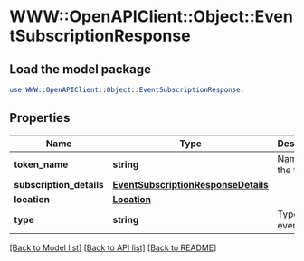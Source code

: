 # WWW::OpenAPIClient::Object::EventSubscriptionResponse

## Load the model package
```perl
use WWW::OpenAPIClient::Object::EventSubscriptionResponse;
```

## Properties
Name | Type | Description | Notes
------------ | ------------- | ------------- | -------------
**token_name** | **string** | Name of the token | [optional] 
**subscription_details** | [**EventSubscriptionResponseDetails**](EventSubscriptionResponseDetails.md) |  | [optional] 
**location** | [**Location**](Location.md) |  | [optional] 
**type** | **string** | Type of event | [optional] 

[[Back to Model list]](../README.md#documentation-for-models) [[Back to API list]](../README.md#documentation-for-api-endpoints) [[Back to README]](../README.md)


